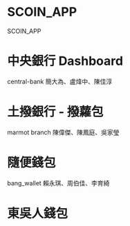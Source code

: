 # SCOIN_APP
SCOIN_APP

# 中央銀行 Dashboard
central-bank
簡大為、盧煒中、陳佳淳

# 土撥銀行 - 撥蘿包
marmot branch
陳偉傑、陳鳳庭、吳家瑩

# 隨便錢包
bang_wallet
賴永琪、周伯佳、李育綺

# 東吳人錢包
